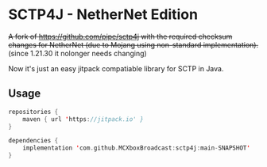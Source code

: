 # SCTP4J - NetherNet Edition

~~A fork of https://github.com/pipe/sctp4j with the required checksum changes for NetherNet (due to Mojang using non-standard implementation).~~ (since 1.21.30 it nolonger needs changing)

Now it's just an easy jitpack compatiable library for SCTP in Java.

## Usage
```kts
repositories {
    maven { url 'https://jitpack.io' }
}

dependencies {
    implementation 'com.github.MCXboxBroadcast:sctp4j:main-SNAPSHOT'
}
```
